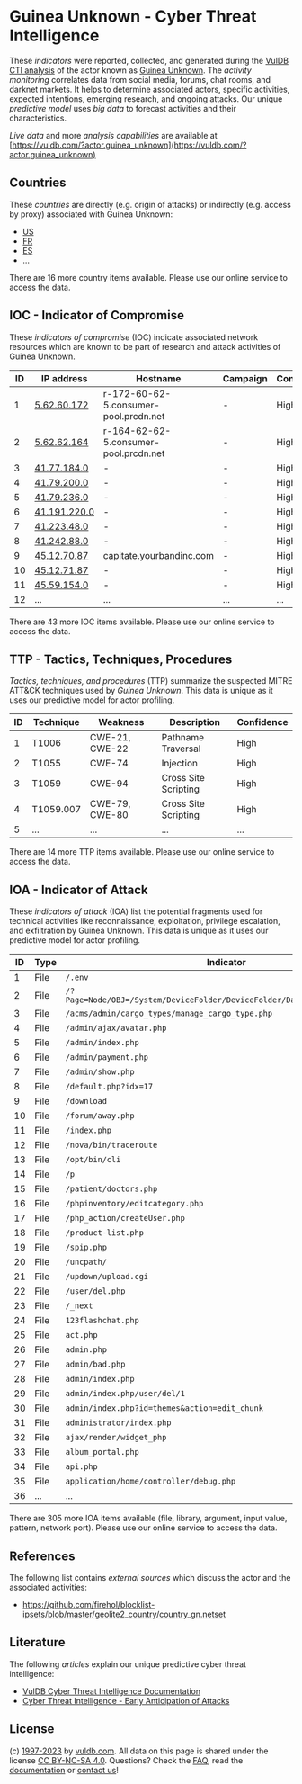 # Guinea Unknown - Cyber Threat Intelligence

These _indicators_ were reported, collected, and generated during the [VulDB CTI analysis](https://vuldb.com/?kb.cti) of the actor known as [Guinea Unknown](https://vuldb.com/?actor.guinea_unknown). The _activity monitoring_ correlates data from social media, forums, chat rooms, and darknet markets. It helps to determine associated actors, specific activities, expected intentions, emerging research, and ongoing attacks. Our unique _predictive model_ uses _big data_ to forecast activities and their characteristics.

_Live data_ and more _analysis capabilities_ are available at [https://vuldb.com/?actor.guinea_unknown](https://vuldb.com/?actor.guinea_unknown)

## Countries

These _countries_ are directly (e.g. origin of attacks) or indirectly (e.g. access by proxy) associated with Guinea Unknown:

* [US](https://vuldb.com/?country.us)
* [FR](https://vuldb.com/?country.fr)
* [ES](https://vuldb.com/?country.es)
* ...

There are 16 more country items available. Please use our online service to access the data.

## IOC - Indicator of Compromise

These _indicators of compromise_ (IOC) indicate associated network resources which are known to be part of research and attack activities of Guinea Unknown.

ID | IP address | Hostname | Campaign | Confidence
-- | ---------- | -------- | -------- | ----------
1 | [5.62.60.172](https://vuldb.com/?ip.5.62.60.172) | r-172-60-62-5.consumer-pool.prcdn.net | - | High
2 | [5.62.62.164](https://vuldb.com/?ip.5.62.62.164) | r-164-62-62-5.consumer-pool.prcdn.net | - | High
3 | [41.77.184.0](https://vuldb.com/?ip.41.77.184.0) | - | - | High
4 | [41.79.200.0](https://vuldb.com/?ip.41.79.200.0) | - | - | High
5 | [41.79.236.0](https://vuldb.com/?ip.41.79.236.0) | - | - | High
6 | [41.191.220.0](https://vuldb.com/?ip.41.191.220.0) | - | - | High
7 | [41.223.48.0](https://vuldb.com/?ip.41.223.48.0) | - | - | High
8 | [41.242.88.0](https://vuldb.com/?ip.41.242.88.0) | - | - | High
9 | [45.12.70.87](https://vuldb.com/?ip.45.12.70.87) | capitate.yourbandinc.com | - | High
10 | [45.12.71.87](https://vuldb.com/?ip.45.12.71.87) | - | - | High
11 | [45.59.154.0](https://vuldb.com/?ip.45.59.154.0) | - | - | High
12 | ... | ... | ... | ...

There are 43 more IOC items available. Please use our online service to access the data.

## TTP - Tactics, Techniques, Procedures

_Tactics, techniques, and procedures_ (TTP) summarize the suspected MITRE ATT&CK techniques used by _Guinea Unknown_. This data is unique as it uses our predictive model for actor profiling.

ID | Technique | Weakness | Description | Confidence
-- | --------- | -------- | ----------- | ----------
1 | T1006 | CWE-21, CWE-22 | Pathname Traversal | High
2 | T1055 | CWE-74 | Injection | High
3 | T1059 | CWE-94 | Cross Site Scripting | High
4 | T1059.007 | CWE-79, CWE-80 | Cross Site Scripting | High
5 | ... | ... | ... | ...

There are 14 more TTP items available. Please use our online service to access the data.

## IOA - Indicator of Attack

These _indicators of attack_ (IOA) list the potential fragments used for technical activities like reconnaissance, exploitation, privilege escalation, and exfiltration by Guinea Unknown. This data is unique as it uses our predictive model for actor profiling.

ID | Type | Indicator | Confidence
-- | ---- | --------- | ----------
1 | File | `/.env` | Low
2 | File | `/?Page=Node/OBJ=/System/DeviceFolder/DeviceFolder/DateTime/Action=Submit` | High
3 | File | `/acms/admin/cargo_types/manage_cargo_type.php` | High
4 | File | `/admin/ajax/avatar.php` | High
5 | File | `/admin/index.php` | High
6 | File | `/admin/payment.php` | High
7 | File | `/admin/show.php` | High
8 | File | `/default.php?idx=17` | High
9 | File | `/download` | Medium
10 | File | `/forum/away.php` | High
11 | File | `/index.php` | Medium
12 | File | `/nova/bin/traceroute` | High
13 | File | `/opt/bin/cli` | Medium
14 | File | `/p` | Low
15 | File | `/patient/doctors.php` | High
16 | File | `/phpinventory/editcategory.php` | High
17 | File | `/php_action/createUser.php` | High
18 | File | `/product-list.php` | High
19 | File | `/spip.php` | Medium
20 | File | `/uncpath/` | Medium
21 | File | `/updown/upload.cgi` | High
22 | File | `/user/del.php` | High
23 | File | `/_next` | Low
24 | File | `123flashchat.php` | High
25 | File | `act.php` | Low
26 | File | `admin.php` | Medium
27 | File | `admin/bad.php` | High
28 | File | `admin/index.php` | High
29 | File | `admin/index.php/user/del/1` | High
30 | File | `admin/index.php?id=themes&action=edit_chunk` | High
31 | File | `administrator/index.php` | High
32 | File | `ajax/render/widget_php` | High
33 | File | `album_portal.php` | High
34 | File | `api.php` | Low
35 | File | `application/home/controller/debug.php` | High
36 | ... | ... | ...

There are 305 more IOA items available (file, library, argument, input value, pattern, network port). Please use our online service to access the data.

## References

The following list contains _external sources_ which discuss the actor and the associated activities:

* https://github.com/firehol/blocklist-ipsets/blob/master/geolite2_country/country_gn.netset

## Literature

The following _articles_ explain our unique predictive cyber threat intelligence:

* [VulDB Cyber Threat Intelligence Documentation](https://vuldb.com/?kb.cti)
* [Cyber Threat Intelligence - Early Anticipation of Attacks](https://www.scip.ch/en/?labs.20201022)

## License

(c) [1997-2023](https://vuldb.com/?kb.changelog) by [vuldb.com](https://vuldb.com/?kb.about). All data on this page is shared under the license [CC BY-NC-SA 4.0](https://creativecommons.org/licenses/by-nc-sa/4.0/). Questions? Check the [FAQ](https://vuldb.com/?kb.faq), read the [documentation](https://vuldb.com/?kb) or [contact us](https://vuldb.com/?contact)!
